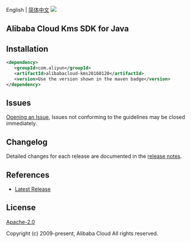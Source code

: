 English | [简体中文](README-CN.md)
![](https://aliyunsdk-pages.alicdn.com/icons/AlibabaCloud.svg)

## Alibaba Cloud Kms SDK for Java

## Installation

```xml
<dependency>
   <groupId>com.aliyun</groupId>
   <artifactId>alibabacloud-kms20160120</artifactId>
   <version>Use the version shown in the maven badge</version>
</dependency>
```

## Issues
[Opening an Issue](https://github.com/aliyun/alibabacloud-java-async-sdk/issues/new), Issues not conforming to the guidelines may be closed immediately.

## Changelog
Detailed changes for each release are documented in the [release notes](./ChangeLog.txt).

## References
* [Latest Release](https://github.com/aliyun/alibabacloud-async-java-sdk/)

## License
[Apache-2.0](http://www.apache.org/licenses/LICENSE-2.0)

Copyright (c) 2009-present, Alibaba Cloud All rights reserved.
